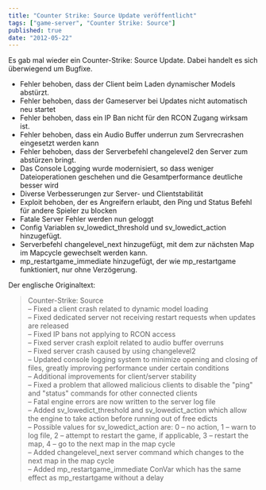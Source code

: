 ```yaml
---
title: "Counter Strike: Source Update veröffentlicht"
tags: ["game-server", "Counter Strike: Source"]
published: true
date: "2012-05-22"
---
```


Es gab mal wieder ein Counter-Strike: Source Update. Dabei handelt es sich überwiegend um Bugfixe.

- Fehler behoben, dass der Client beim Laden dynamischer Models abstürzt.
- Fehler behoben, dass der Gameserver bei Updates nicht automatisch neu startet
- Fehler behoben, dass ein IP Ban nicht für den RCON Zugang wirksam ist.
- Fehler behoben, dass ein Audio Buffer underrun zum Servrecrashen eingesetzt werden kann
- Fehler behoben, dass der Serverbefehl changelevel2 den Server zum abstürzen bringt.
- Das Console Logging wurde modernisiert, so dass weniger Dateioperationen geschehen und die Gesamtperformance deutliche besser wird
- Diverse Verbesserungen zur Server- und Clientstabilität
- Exploit behoben, der es Angreifern erlaubt, den Ping und Status Befehl für andere Spieler zu blocken
- Fatale Server Fehler werden nun geloggt
- Config Variablen sv_lowedict_threshold und sv_lowedict_action hinzugefügt.
- Serverbefehl changelevel_next hinzugefügt, mit dem zur nächsten Map im Mapcycle gewechselt werden kann.
- mp_restartgame_immediate hinzugefügt, der wie mp_restartgame funktioniert, nur ohne Verzögerung.

Der englische Originaltext:

> Counter-Strike: Source  
> – Fixed a client crash related to dynamic model loading  
> – Fixed dedicated server not receiving restart requests when updates are released  
> – Fixed IP bans not applying to RCON access  
> – Fixed server crash exploit related to audio buffer overruns  
> – Fixed server crash caused by using changelevel2  
> – Updated console logging system to minimize opening and closing of files, greatly improving performance under certain conditions  
> – Additional improvements for client/server stability  
> – Fixed a problem that allowed malicious clients to disable the "ping" and "status" commands for other connected clients  
> – Fatal engine errors are now written to the server log file  
> – Added sv_lowedict_threshold and sv_lowedict_action which allow the engine to take action before running out of free edicts  
>  – Possible values for sv_lowedict_action are: 0 – no action, 1 – warn to log file, 2 – attempt to restart the game, if applicable, 3 – restart the map, 4 – go to the next map in the map cycle  
> – Added changelevel_next server command which changes to the next map in the map cycle  
> – Added mp_restartgame_immediate ConVar which has the same effect as mp_restartgame without a delay

